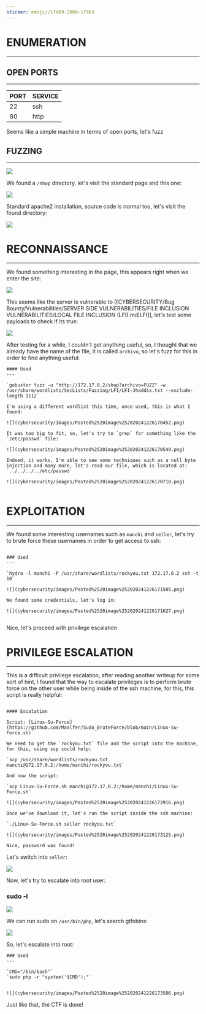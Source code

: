 ```yaml
---
sticker: emoji//1f469-200d-1f9b3
---
```

# ENUMERATION
---

## OPEN PORTS
---


| PORT | SERVICE |
| :--- | :------ |
| 22   | ssh     |
| 80   | http    |

Seems like a simple machine in terms of open ports, let's fuzz

## FUZZING
---

![](cybersecurity/images/Pasted%2520image%252020241226164136.png)

We found a `/shop` directory, let's visit the standard page and this one:


![](cybersecurity/images/Pasted%2520image%252020241226164213.png)

Standard apache2 installation, source code is normal too, let's visit the found directory:

![](cybersecurity/images/Pasted%2520image%252020241226164307.png)



# RECONNAISSANCE
---

We found something interesting in the page, this appears right when we enter the site:

![](cybersecurity/images/Pasted%2520image%252020241226164337.png)

This seems like the server is vulnerable to [[CYBERSECURITY/Bug Bounty/Vulnerabilities/SERVER SIDE VULNERABILITIES/FILE INCLUSION VULNERABILITIES/LOCAL FILE INCLUSION (LFI).md|LFI]], let's test some payloads to check if its true:


![](cybersecurity/images/Pasted%2520image%252020241226170019.png)

After testing for a while, I couldn't get anything useful, so, I thought that we already have the name of the file, it is called `archivo`, so let's fuzz for this in order to find anything useful:


```ad-hint
#### Used
---

`gobuster fuzz -u "http://172.17.0.2/shop?archivo=FUZZ" -w /usr/share/wordlists/SecLists/Fuzzing/LFI/LFI-Jhaddix.txt --exclude-length 1112`

I'm using a different wordlist this time, once used, this is what I found:

![](cybersecurity/images/Pasted%2520image%252020241226170452.png)

It was too big to fit, so, let's try to `grep` for something like the `/etc/passwd` file:

![](cybersecurity/images/Pasted%2520image%252020241226170549.png)

Indeed, it works, I'm able to see some techniques such as a null byte injection and many more, let's read our file, which is located at: `../../../../etc/passwd`

![](cybersecurity/images/Pasted%2520image%252020241226170718.png)


```



# EXPLOITATION
---


We found some interesting usernames such as `manchi` and `seller`, let's try to brute force these usernames in order to get access to ssh:

```ad-hint

### Used
---

`hydra -l manchi -P /usr/share/wordlists/rockyou.txt 172.17.0.2 ssh -t 10`

![](cybersecurity/images/Pasted%2520image%252020241226171505.png)

We found some credentials, let's log in:

![](cybersecurity/images/Pasted%2520image%252020241226171627.png)


```


Nice, let's proceed with privilege escalation

# PRIVILEGE ESCALATION
---

This is a difficult privilege escalation, after reading another writeup for some sort of hint, I found that the way to escalate privileges is to perform brute force on the other user while being inside of the ssh machine, for this, this script is really helpful:

```ad-hint

#### Escalation

Script: [Linux-Su-Force](https://github.com/Maalfer/Sudo_BruteForce/blob/main/Linux-Su-Force.sh)

We need to get the `rockyou.txt` file and the script into the machine, for this, using scp could help:

`scp /usr/share/wordlists/rockyou.txt manchi@172.17.0.2:/home/manchi/rockyou.txt`

And now the script: 

`scp Linux-Su-Force.sh manchi@172.17.0.2:/home/manchi/Linux-Su-Force.sh`

![](cybersecurity/images/Pasted%2520image%252020241226172916.png)

Once we've download it, let's run the script inside the ssh machine:

`./Linux-Su-Force.sh seller rockyou.txt`

![](cybersecurity/images/Pasted%2520image%252020241226173125.png)

Nice, password was found!

```


Let's switch into `seller`:

![](cybersecurity/images/Pasted%2520image%252020241226173234.png)

Now, let's try to escalate into root user:

### sudo -l

![](cybersecurity/images/Pasted%2520image%252020241226173256.png)

We can run sudo on `/usr/bin/php`, let's search gtfobins:

![](cybersecurity/images/Pasted%2520image%252020241226173351.png)

So, let's escalate into root:

```ad-hint
### Used
---

`CMD="/bin/bash"`
`sudo php -r "system('$CMD');"`


![](cybersecurity/images/Pasted%2520image%252020241226173506.png)

```

Just like that, the CTF is done!




